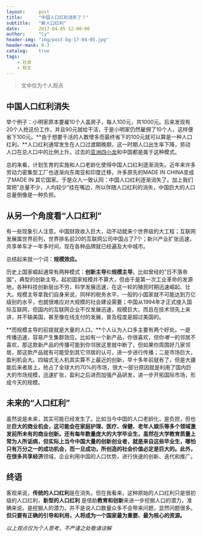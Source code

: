 ```yaml
---
layout:     post
title:      "中国人口红利消失了？"
subtitle:   "新人口红利"
date:       2017-04-05 12:00:00
author:     "Cy"
header-img: "img/post-bg-17-04-05.jpg"
header-mask: 0.3
catalog:    true
tags:
    - 社会
    - 软文
---
```




> 文中仅为个人观点


## 中国人口红利消失

举个例子：小明家原本要雇10个人盖房子，每人100元，共1000元。后来发现有20个人抢这份工作，并且90元就给干活，于是小明家仍然雇佣了10个人，这样便省下100元。**由于想要干活的人数增多而最终省下的100元就可以算是一种人口红利。**人口红利通常发生在人口过渡期晚期，这一时期人口出生率下降，劳动人口在总人口中的比例上升。过去的[亚洲四小龙](http://baike.baidu.com/item/%E4%BA%9A%E6%B4%B2%E5%9B%9B%E5%B0%8F%E9%BE%99)和中国都是属于这种模式。

总的来看，计划生育的实施和人口老龄化使得中国人口红利逐渐消失。近年来许多劳动力密集型工厂也逐渐向东南亚和印度迁移，许多原先的MADE IN CHINA变成了MADE IN 其它国家。于是众人一致认同：中国人口红利逐渐消失了。加上我们常把"总量不少，人均较少"挂在嘴边，所以伴随人口红利的消失，中国巨大的人口总量倒像是一种负担。

## 从另一个角度看“人口红利”

有一些现象引人注意。中国财政收入巨大，动不动就来个世界级的大工程；互联网发展属世界前列，世界排名前20的互联网公司中国占了7个；新兴产业扩张迅速，共享单车才一年多时间，现在各种品牌就已经遍及大中城市。

总结起来就一个词：**规模效应。**

历史上国家崛起通常有两种模式：**创新主导**和**规模主导**。比如曾经的"日不落帝国"，典型的创新主导。起初国家规模并不算大，但由于是第一次工业革命的发源地，各种科技创新层出不穷，科学发展迅速，在这一轮的殖民时期迅速崛起、壮大。规模主导拿我们自身来说，同样的税务水平，一般的小国家就不可能达到万亿级别的水平，也就很难应对大规模的社会建设需要；中国从1994年才正式接入国际互联网，但国内的互联网企业不仅发展迅速，规模巨大，而且在技术领先上来讲，并不输美国，甚至像在线支付的发展，普及程度是超过美国的。

**而规模主导的前提就是大量的人口。**个人认为人口多主要有两个好处。一是传播迅速，容易产生集群效应。比如有一个新产品，你很喜欢，但你*唯一*的邻居不喜欢，那这款新产品的传播可能到你邻居这里就中断了，但如果你周围好几家邻居，那这款产品就有可能受到其它邻居的认可，进一步进行传播；二是市场巨大，盈利机会大。四轴式无人机其实算不上最近的创新，早十多年前就有了，但是大疆能后来者居上，抢占了全球大约70%的市场，很大一部分原因就是利用了国内巨大的市场规模，迅速扩张，盈利之后进而加强产品研发，进一步开拓国际市场，形成今天的规模。


## 未来的“人口红利”

虽然说是未来，其实可能已经发生了。比如当今中国的人口老龄化，是负担，但也是**巨大的商业机会，**这可能会在家庭护理、医疗、保健、老年人娱乐等多个领域激发前所未有的商业创新。还有每年数量庞大的大学毕业生，虽然在大学教育质量上常为人所诟病，但实际上当今中国大量的创新创业者，就是来自这些毕业生，哪怕只有万分之一的成功机会，而一旦成功，所创造的社会价值必定是巨大的。此外，在很多**共享经济**领域，企业利用中国的人口优势，进行快速的创新、迭代和推广。

## 终语

客观来说，**传统的人口红利**是在消失。但在我看来，这种原始的人口红利只是很初级的人口红利，**新型的人口红利** 是借助**教育和创新**来进一步挖掘人口的潜力，准确来说，是挖掘人的潜力。并不是说人口数量众多不会带来问题，显然问题很多。**但只要有正确的引导和利用，人将成为一个国家最为重要、最为核心的资源。**

*以上观点仅为个人思考，不严谨之处敬请谅解*